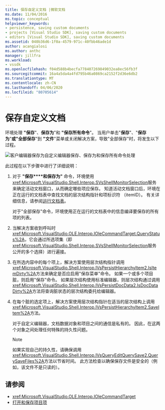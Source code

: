 ```yaml
---
title: 保存自定义文档 |微软文档
ms.date: 11/04/2016
ms.topic: conceptual
helpviewer_keywords:
- persistence, saving custom documents
- projects [Visual Studio SDK], saving custom documents
- editors [Visual Studio SDK], saving custom documents
ms.assetid: 040b36d6-1f0a-4579-971c-40fbb46ade1d
author: acangialosi
ms.author: anthc
manager: jillfra
ms.workload:
- vssdk
ms.openlocfilehash: f04d588b4becfa778407269849032ea8ec56fb3f
ms.sourcegitcommit: 16a4a5da4a4fd795b46a0869ca2152f2d36e6db2
ms.translationtype: MT
ms.contentlocale: zh-CN
ms.lasthandoff: 04/06/2020
ms.locfileid: "80705614"
---
```

# <a name="saving-a-custom-document"></a>保存自定义文档
环境处理 **"保存**"、**保存为**"和 **"保存所有命令**"。 当用户单击"**保存**"、"**保存为**"**或"全部保存**"到 **"文件**"菜单或关闭解决方案，导致"全部保存"时，将发生以下过程。

 ![客户编辑器保存](../../extensibility/internals/media/private.gif "Private")为自定义编辑器保存、保存为和保存所有命令处理

 此过程在以下步骤中进行了详细说明：

1. 对于 **"保存****和保存为"** 命令，环境使用<xref:Microsoft.VisualStudio.Shell.Interop.SVsShellMonitorSelection>服务来确定活动文档窗口，从而确定哪些项应保存。 知道活动文档窗口后，环境在正在运行的文档表中查找文档的层次结构指针和项标识符 （itemID）。 有关详细信息，请参阅[运行文档表](../../extensibility/internals/running-document-table.md)。

     对于"全部保存"命令，环境使用正在运行的文档表中的信息编译要保存的所有项的列表。

2. 当解决方案收到呼叫时<xref:Microsoft.VisualStudio.OLE.Interop.IOleCommandTarget.QueryStatus%2A>，它会通过所选项集（即<xref:Microsoft.VisualStudio.Shell.Interop.SVsShellMonitorSelection>服务公开的多个选择）进行遍接。

3. 在所选内容中的每个项上，解决方案使用层次结构指针调用<xref:Microsoft.VisualStudio.Shell.Interop.IVsPersistHierarchyItem2.IsItemDirty%2A>方法来确定是否应启用"保存菜单"命令。 如果一个或多个项目脏，则启用"保存"命令。 如果层次结构使用标准编辑器，则层次结构通过调用<xref:Microsoft.VisualStudio.Shell.Interop.IVsPersistDocData2.IsDocDataDirty%2A>方法将查询脏状态的层次结构委托给编辑器。

4. 在每个脏的选定项上，解决方案使用层次结构指针在适当的层次结构上调用<xref:Microsoft.VisualStudio.Shell.Interop.IVsPersistHierarchyItem2.SaveItem%2A>方法。

     对于自定义编辑器，文档数据对象和项目之间的通信是私有的。 因此，在这两个对象之间处理任何特殊的持久性问题。

    > [!NOTE]
    > 如果实现自己的持久性，请确保调用<xref:Microsoft.VisualStudio.Shell.Interop.IVsQueryEditQuerySave2.QuerySaveFiles%2A>方法以节省时间。 此方法检查以确保保存文件是安全的（例如，该文件不是只读的）。

## <a name="see-also"></a>请参阅
- <xref:Microsoft.VisualStudio.OLE.Interop.IOleCommandTarget>
- [打开和保存项目项](../../extensibility/internals/opening-and-saving-project-items.md)
